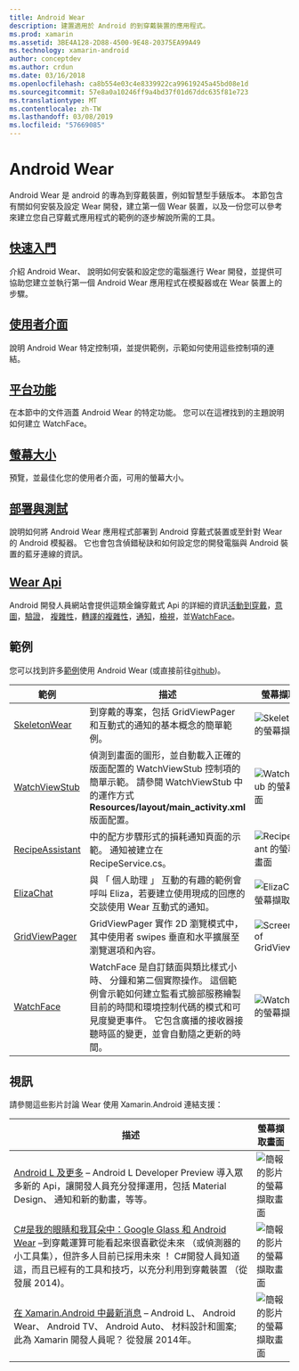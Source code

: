 ```yaml
---
title: Android Wear
description: 建置適用於 Android 的到穿戴裝置的應用程式。
ms.prod: xamarin
ms.assetid: 3BE4A128-2D88-4500-9E48-20375EA99A49
ms.technology: xamarin-android
author: conceptdev
ms.author: crdun
ms.date: 03/16/2018
ms.openlocfilehash: ca8b554e03c4e8339922ca99619245a45bd08e1d
ms.sourcegitcommit: 57e8a0a10246ff9a4bd37f01d67ddc635f81e723
ms.translationtype: MT
ms.contentlocale: zh-TW
ms.lasthandoff: 03/08/2019
ms.locfileid: "57669085"
---
```

# <a name="android-wear"></a>Android Wear

Android Wear 是 android 的專為到穿戴裝置，例如智慧型手錶版本。 本節包含有關如何安裝及設定 Wear 開發，建立第一個 Wear 裝置，以及一份您可以參考來建立您自己穿戴式應用程式的範例的逐步解說所需的工具。

##  <a name="getting-startedandroidwearget-startedindexmd"></a>[快速入門](~/android/wear/get-started/index.md)

介紹 Android Wear、 說明如何安裝和設定您的電腦進行 Wear 開發，並提供可協助您建立並執行第一個 Android Wear 應用程式在模擬器或在 Wear 裝置上的步驟。

##  <a name="user-interfaceandroidwearuser-interfaceindexmd"></a>[使用者介面](~/android/wear/user-interface/index.md)

說明 Android Wear 特定控制項，並提供範例，示範如何使用這些控制項的連結。

##  <a name="platform-featuresandroidwearplatformindexmd"></a>[平台功能](~/android/wear/platform/index.md)

在本節中的文件涵蓋 Android Wear 的特定功能。 您可以在這裡找到的主題說明如何建立 WatchFace。

##  <a name="screen-sizesandroidwearscreen-sizesmd"></a>[螢幕大小](~/android/wear/screen-sizes.md)

預覽，並最佳化您的使用者介面，可用的螢幕大小。

##  <a name="deployment--testingandroidweardeploy-testindexmd"></a>[部署與測試](~/android/wear/deploy-test/index.md)

說明如何將 Android Wear 應用程式部署到 Android 穿戴式裝置或至針對 Wear 的 Android 模擬器。 它也會包含偵錯秘訣和如何設定您的開發電腦與 Android 裝置的藍牙連線的資訊。

##  <a name="wear-apishttpsdeveloperandroidcomreferenceandroidsupportwearable"></a>[Wear Api](https://developer.android.com/reference/android/support/wearable)

Android 開發人員網站會提供這類金鑰穿戴式 Api 的詳細的資訊[活動到穿戴](https://developer.android.com/reference/android/support/wearable/activity/package-summary.html)，[意圖](https://developer.android.com/reference/com/google/android/wearable/intent/package-summary.html)，[驗證](https://developer.android.com/reference/android/support/wearable/authentication/package-summary.html)， [複雜性](https://developer.android.com/reference/android/support/wearable/complications/package-summary.html)，[轉譯的複雜性](https://developer.android.com/reference/android/support/wearable/complications/rendering/package-summary.html)，[通知](https://developer.android.com/reference/android/support/wearable/notifications/package-summary.html)，[檢視](https://developer.android.com/reference/android/support/wearable/view/package-summary.html)，並[WatchFace](https://developer.android.com/reference/android/support/wearable/watchface/package-summary.html)。



## <a name="samples"></a>範例

您可以找到許多[範例](https://developer.xamarin.com/samples/android/Android%20Wear/)使用 Android Wear (或直接前往[github](https://github.com/xamarin/monodroid-samples/tree/master/wear))。 

|範例|描述|螢幕擷取畫面|
|--- |--- |--- |
|[SkeletonWear](https://developer.xamarin.com/samples/SkeletonWear/)|到穿戴的專案，包括 GridViewPager 和互動式的通知的基本概念的簡單範例。|![Skeletonwear 的螢幕擷取畫面](images/skeleton.png)|
|[WatchViewStub](https://developer.xamarin.com/samples/WatchViewStub/)|偵測到畫面的圖形，並自動載入正確的版面配置的 WatchViewStub 控制項的簡單示範。  請參閱 WatchViewStub 中的運作方式**Resources/layout/main_activity.xml**版面配置。|![WatchViewStub 的螢幕擷取畫面](images/watchview.png)|
|[RecipeAssistant](https://developer.xamarin.com/samples/RecipeAssistant/)|中的配方步驟形式的損耗通知頁面的示範。 通知被建立在 RecipeService.cs。|![RecipeAssistant 的螢幕擷取畫面](images/recipeassist.png)|
|[ElizaChat](https://developer.xamarin.com/samples/ElizaChat/)|與 「 個人助理 」 互動的有趣的範例會呼叫 Eliza，若要建立使用現成的回應的交談使用 Wear 互動式的通知。|![ElizaChat 的螢幕擷取畫面](images/eliza.png)|
|[GridViewPager](https://developer.xamarin.com/samples/GridViewPager/)|GridViewPager 實作 2D 瀏覽模式中，其中使用者 swipes 垂直和水平擴展至瀏覽選項和內容。|![Screenshot of GridViewPager](images/gridviewpager.png)|
|[WatchFace](https://developer.xamarin.com/samples/monodroid/wear/WatchFace)|WatchFace 是自訂錶面與類比樣式小時、 分鐘和第二個實際操作。 這個範例會示範如何建立監看式臉部服務繪製目前的時間和環境控制代碼的模式和可見度變更事件。 它包含廣播的接收器接聽時區的變更，並會自動隨之更新的時間。|![WatchFace 的螢幕擷取畫面](images/gridviewpager.png)|


##  <a name="videos"></a>視訊

請參閱這些影片討論 Wear 使用 Xamarin.Android 連結支援：

|描述|螢幕擷取畫面|
|--- |--- |
|[Android L 及更多](https://blog.xamarin.com/webinar-recording-android-l-and-so-much-more/) &ndash; Android L Developer Preview 導入眾多新的 Api，讓開發人員充分發揮運用，包括 Material Design、 通知和新的動畫，等等。|![簡報的影片的螢幕擷取畫面](images/video-android-l.png)|
|[C#是我的眼睛和我耳朵中：Google Glass 和 Android Wear](https://www.youtube.com/watch?v=80H8tXByZQc) &ndash;到穿戴運算可能看起來很喜歡從未來 （或偵測器的小工具集），但許多人目前已採用未來 ！ C#開發人員知道這，而且已經有的工具和技巧，以充分利用到穿戴裝置 （從發展 2014)。|![簡報的影片的螢幕擷取畫面](images/video-eyes-ears.png)|
|[在 Xamarin.Android 中最新消息](https://www.youtube.com/watch?v=Gpqc2XZIQfU) &ndash; Android L、 Android Wear、 Android TV、 Android Auto、 材料設計和圖案; 此為 Xamarin 開發人員呢？ 從發展 2014年。|![簡報的影片的螢幕擷取畫面](Images/video-whats-new.png)|


<!--

March 18
https://blog.xamarin.com/android-wear/

August 14
https://blog.xamarin.com/android-l-developer-preview-android-wear-support/

August 27
https://blog.xamarin.com/tips-for-your-first-android-wear-app/

Watch Face
https://github.com/Redth/Xamarin.Wear.WatchFace
-->

